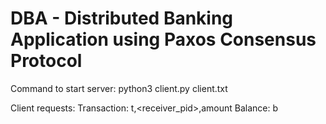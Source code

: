 # DBA - Distributed Banking Application using Paxos Consensus Protocol

Command to start server: python3 client.py <pid> client.txt

Client requests:
Transaction: t,<receiver_pid>,amount
Balance: b
